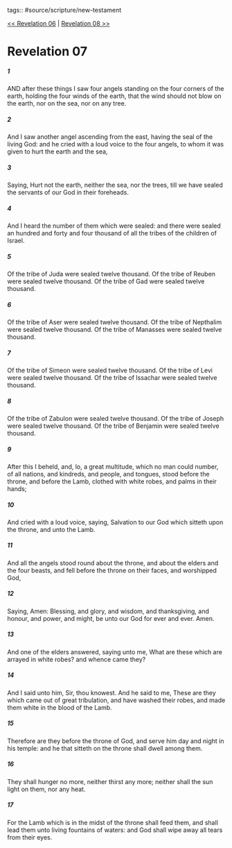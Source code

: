 tags:: #source/scripture/new-testament

[<< Revelation 06](source/scripture/new-testament/27_Revelation/Revelation_06.md) | [Revelation 08 >>](source/scripture/new-testament/27_Revelation/Revelation_08.md)

# Revelation 07

##### 1

AND after these things I saw four angels standing on the four corners of the earth, holding the four winds of the earth, that the wind should not blow on the earth, nor on the sea, nor on any tree.

##### 2

And I saw another angel ascending from the east, having the seal of the living God: and he cried with a loud voice to the four angels, to whom it was given to hurt the earth and the sea,

##### 3

Saying, Hurt not the earth, neither the sea, nor the trees, till we have sealed the servants of our God in their foreheads.

##### 4

And I heard the number of them which were sealed: and there were sealed an hundred and forty and four thousand of all the tribes of the children of Israel.

##### 5

Of the tribe of Juda were sealed twelve thousand. Of the tribe of Reuben were sealed twelve thousand. Of the tribe of Gad were sealed twelve thousand.

##### 6

Of the tribe of Aser were sealed twelve thousand. Of the tribe of Nepthalim were sealed twelve thousand. Of the tribe of Manasses were sealed twelve thousand.

##### 7

Of the tribe of Simeon were sealed twelve thousand. Of the tribe of Levi were sealed twelve thousand. Of the tribe of Issachar were sealed twelve thousand.

##### 8

Of the tribe of Zabulon were sealed twelve thousand. Of the tribe of Joseph were sealed twelve thousand. Of the tribe of Benjamin were sealed twelve thousand.

##### 9

After this I beheld, and, lo, a great multitude, which no man could number, of all nations, and kindreds, and people, and tongues, stood before the throne, and before the Lamb, clothed with white robes, and palms in their hands;

##### 10

And cried with a loud voice, saying, Salvation to our God which sitteth upon the throne, and unto the Lamb.

##### 11

And all the angels stood round about the throne, and about the elders and the four beasts, and fell before the throne on their faces, and worshipped God,

##### 12

Saying, Amen: Blessing, and glory, and wisdom, and thanksgiving, and honour, and power, and might, be unto our God for ever and ever. Amen.

##### 13

And one of the elders answered, saying unto me, What are these which are arrayed in white robes? and whence came they?

##### 14

And I said unto him, Sir, thou knowest. And he said to me, These are they which came out of great tribulation, and have washed their robes, and made them white in the blood of the Lamb.

##### 15

Therefore are they before the throne of God, and serve him day and night in his temple: and he that sitteth on the throne shall dwell among them.

##### 16

They shall hunger no more, neither thirst any more; neither shall the sun light on them, nor any heat.

##### 17

For the Lamb which is in the midst of the throne shall feed them, and shall lead them unto living fountains of waters: and God shall wipe away all tears from their eyes.
